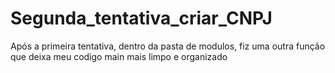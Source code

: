# Segunda_tentativa_criar_CNPJ
 Após a primeira tentativa, dentro da pasta de modulos, fiz uma outra função que deixa meu codigo main mais limpo e organizado
